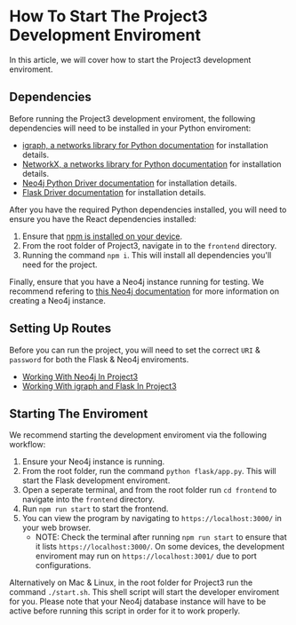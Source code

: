 # How To Start The Project3 Development Enviroment

In this article, we will cover how to start the Project3 development enviroment.

## Dependencies

Before running the Project3 development enviroment, the following dependencies will need to be installed in your Python enviroment:
- [igraph, a networks library for Python documentation](https://igraph.org/python/tutorial/0.9.8/install.html) for installation details.
- [NetworkX, a networks library for Python documentation](https://networkx.org/documentation/stable/install.html) for installation details.
- [Neo4j Python Driver documentation](https://neo4j.com/docs/api/python-driver/current/) for installation details.
- [Flask Driver documentation](https://flask.palletsprojects.com/en/stable/installation/) for installation details.

After you have the required Python dependencies installed, you will need to ensure you have the React dependencies installed:
1. Ensure that [npm is installed on your device](https://docs.npmjs.com/downloading-and-installing-node-js-and-npm).
2. From the root folder of Project3, navigate in to the `frontend` directory.
3. Running the command `npm i`. This will install all dependencies you'll need for the project.

Finally, ensure that you have a Neo4j instance running for testing. We recommend refering to [this Neo4j documentation](https://neo4j.com/docs/aura/classic/auradb/getting-started/create-database/) for more information on creating a Neo4j instance.

## Setting Up Routes

Before you can run the project, you will need to set the correct `URI` & `password` for both the Flask & Neo4j enviroments. 
- [Working With Neo4j In Project3](workWithNeo4j.md)
- [Working With igraph and Flask In Project3](workWithFlaskigraph.md)

## Starting The Enviroment

We recommend starting the development enviroment via the following workflow:
1. Ensure your Neo4j instance is running.
2. From the root folder, run the command `python flask/app.py`. This will start the Flask development enviroment.
3. Open a seperate terminal, and from the root folder run `cd frontend` to navigate into the `frontend` directory.
4. Run `npm run start` to start the frontend.
5. You can view the program by navigating to `https://localhost:3000/` in your web browser.
    - NOTE: Check the terminal after running `npm run start` to ensure that it lists `https://localhost:3000/`. On some devices, the development enviroment may run on `https://localhost:3001/` due to port configurations.

Alternatively on Mac & Linux, in the root folder for Project3 run the command `./start.sh`. This shell script will start the developer enviroment for you. Please note that your Neo4j database instance will have to be active before running this script in order for it to work properly.